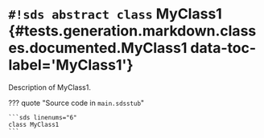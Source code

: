 # `#!sds abstract class` MyClass1 {#tests.generation.markdown.classes.documented.MyClass1 data-toc-label='MyClass1'}

Description of MyClass1.

??? quote "Source code in `main.sdsstub`"

    ```sds linenums="6"
    class MyClass1
    ```
